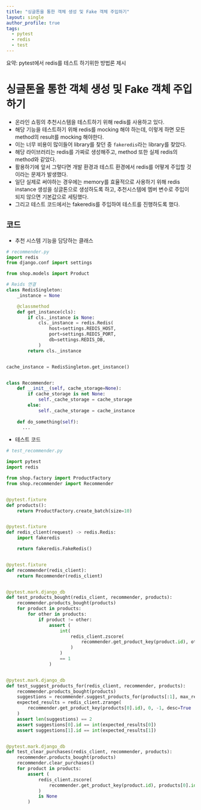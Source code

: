 ```yaml
---
title: "싱글톤을 통한 객체 생성 및 Fake 객체 주입하기"
layout: single
author_profile: true
tags:
  - pytest
  - redis
  - test
---
```

요약: pytest에서 redis를 테스트 하기위한 방법론 제시

# 싱글톤을 통한 객체 생성 및 Fake 객체 주입하기
- 온라인 쇼핑의 추천시스템을 테스트하기 위해 redis를 사용하고 있다.
- 해당 기능을 테스트하기 위해 redis를 mocking 해야 하는데, 이렇게 하면 모든 method의 result를 mocking 해야한다.
- 이는 너무 비용이 많이들어 library를 찾던 중 `fakeredis`라는 library를 찾았다.
- 해당 라이브러리는 redis를 가짜로 생성해주고, method 또한 실제 redis의 method와 같았다.
- 활용하기에 앞서 그렇다면 개발 환경과 테스트 환경에서 redis를 어떻게 주입할 것이라는 문제가 발생했다.
- 일단 실제로 써야하는 경우에는 memory를 효율적으로 사용하기 위해 redis instance 생성을 싱글톤으로 생성하도록 하고, 추천시스템에 멤버 변수로 주입이 되지 않으면 기본값으로 세팅했다.
- 그리고 테스트 코드에서는 fakeredis를 주입하여 테스트를 진행하도록 했다.

## 코드
- 추천 시스템 기능을 담당하는 클래스

```python
# recommender.py
import redis
from django.conf import settings

from shop.models import Product

# Reids 연결
class RedisSingleton:
    _instance = None

    @classmethod
    def get_instance(cls):
        if cls._instance is None:
            cls._instance = redis.Redis(
                host=settings.REDIS_HOST,
                port=settings.REDIS_PORT,
                db=settings.REDIS_DB,
            )
        return cls._instance


cache_instance = RedisSingleton.get_instance()


class Recommender:
    def __init__(self, cache_storage=None):
        if cache_storage is not None:
            self._cache_storage = cache_storage
        else:
            self._cache_storage = cache_instance
      
    def do_something(self):
      ...

```


- 테스트 코드
```python
# test_recommender.py

import pytest
import redis

from shop.factory import ProductFactory
from shop.recommender import Recommender


@pytest.fixture
def products():
    return ProductFactory.create_batch(size=10)


@pytest.fixture
def redis_client(request) -> redis.Redis:
    import fakeredis

    return fakeredis.FakeRedis()


@pytest.fixture
def recommender(redis_client):
    return Recommender(redis_client)


@pytest.mark.django_db
def test_products_bought(redis_client, recommender, products):
    recommender.products_bought(products)
    for product in products:
        for other in products:
            if product != other:
                assert (
                    int(
                        redis_client.zscore(
                            recommender.get_product_key(product.id), other.id
                        )
                    )
                    == 1
                )


@pytest.mark.django_db
def test_suggest_products_for(redis_client, recommender, products):
    recommender.products_bought(products)
    suggestions = recommender.suggest_products_for(products[:1], max_results=2)
    expected_results = redis_client.zrange(
        recommender.get_product_key(products[0].id), 0, -1, desc=True
    )
    assert len(suggestions) == 2
    assert suggestions[0].id == int(expected_results[0])
    assert suggestions[1].id == int(expected_results[1])


@pytest.mark.django_db
def test_clear_purchases(redis_client, recommender, products):
    recommender.products_bought(products)
    recommender.clear_purchases()
    for product in products:
        assert (
            redis_client.zscore(
                recommender.get_product_key(product.id), products[0].id
            )
            is None
        )

```